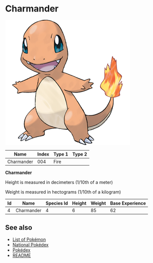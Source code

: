 # Charmander


![Charmander](images/004.png)

| **Name** | **Index** | **Type 1** | **Type 2** |
|----|----|----|----|
| Charmander | 004 | Fire  |  |

**Charmander** 


Height is measured in decimeters (1/10th of a meter)

Weight is measured in hectograms (1/10th of a kilogram)

| **Id** | **Name** | **Species Id** | **Height** | **Weight** | **Base Experience** |
|--------|----------|----------------|------------|------------|---------------------|
| 4 | Charmander | 4 | 6 | 85 | 62 |


## See also

- [List of Pokémon](../pokemon.md)
- [National Pokédex](../national_pokedex.md)
- [Pokédex](../pokedex.md)
- [README](../README.md)
